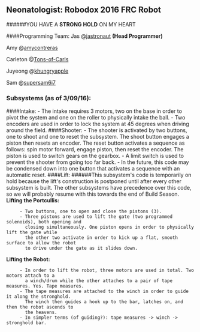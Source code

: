 ## Neonatologist: Robodox 2016 FRC Robot 
######YOU HAVE A **STRONG HOLD** ON MY HEART

####Programming Team:
Jas  @[jastronaut](http://github.com/jastronaut) **(Head Programmer)**

Amy  @[amycontreras](http://github.com/amycontreras)

Carleton @[Tons-of-Carls](http://github.com/Tons-of-Carls/)

Juyeong @[khungryapple](http://github.com/khungryapple)

Sam	@[supersam6i7](http://github.com/supersam6i7)


### Subsystems (as of 3/09/16):
####Intake:
         - The intake requires 3 motors, two on the base in order to pivot the system and one 
           on the roller to physically intake the ball.
         - Two encoders are used in order to lock the system at 45 degrees when driving around
           the field. 
####Shooter:
         - The shooter is activated by two buttons, one to shoot and one to reset the subsystem.
           The shoot button engages a piston then resets an encoder. The reset button activates
           a sequence as follows: spin motor forward, engage piston, then reset the encoder. The
           piston is used to switch gears on the gearbox. 
         - A limit switch is used to prevent the shooter from going too far back.
         - In the future, this code may be condensed down into one button that activates a 
           sequence with an automatic reset. 
####Lift:
######This subsystem's code is temporarily on hold because the lift's construction is postponed until after every other subsystem is built. The other subsystems have precedence over this code, so we will probably resume with this towards the end of Build Season.
**Lifting the Portcullis:**

         - Two buttons, one to open and close the pistons (3). 
         - Three pistons are used to lift the gate (two programmed solenoids), both opening and 
           closing simultaneously. One piston opens in order to physically lift the gate while
           the other two activate in order to kick up a flat, smooth surface to allow the robot 
           to drive under the gate as it slides down. 
**Lifting the Robot:**

         - In order to lift the robot, three motors are used in total. Two motors attach to a 
           a winch/drum while the other attaches to a pair of tape measures. Yes. Tape measures. 
         - The tape measures are attached to the winch in order to guide it along the stronghold. 
           The winch then guides a hook up to the bar, latches on, and then the robot ascends to 
           the heavens. 
         - In simpler terms (of guiding?): tape measures -> winch -> stronghold bar.



